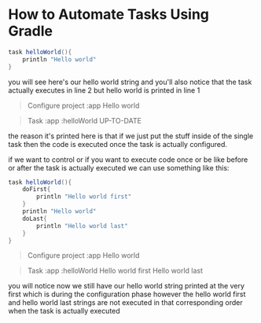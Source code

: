 # How to Automate Tasks Using Gradle

```groovy
task helloWorld(){
    println "Hello world"
}
```

you will see here's our hello world string and you'll also notice that the task actually executes in line 2 but hello world is printed in line 1

> Configure project :app
> Hello world

> Task :app :helloWorld UP-TO-DATE

the reason it's printed here is that if we just put the stuff inside of the single task then the code is executed once the task is actually configured.

if we want to control or if you want to execute code once or be like before or after the task is actually executed we can use something like this:

```groovy
task helloWorld(){
    doFirst{
        println "Hello world first"
    }
    println "Hello world"
    doLast{
        println "Hello world last"
    }
}
```

> Configure project :app
> Hello world

> Task :app :helloWorld
> Hello world first
> Hello world last

you will notice now we still have our hello world string printed at the very first which is during the configuration phase however the hello world first and hello world last strings are not executed in that corresponding order when the task is actually executed
